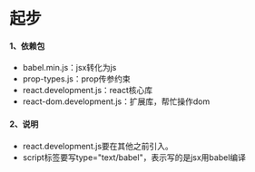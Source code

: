 # 起步

#### 1、依赖包

- babel.min.js：jsx转化为js
- prop-types.js：prop传参约束
- react.development.js：react核心库
- react-dom.development.js：扩展库，帮忙操作dom

####  2、说明

- react.development.js要在其他之前引入。
- script标签要写type="text/babel"，表示写的是jsx用babel编译

